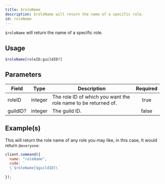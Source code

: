 ```yaml
---
title: $roleName
description: $roleName will return the name of a specific role.
id: roleName
---
```


`$roleName` will return the name of a specific role.

## Usage

```php
$roleName[roleID;guildID?]
```

## Parameters

| Field    | Type    | Description                                                    | Required |
| -------- | ------- | -------------------------------------------------------------- | :------: |
| roleID   | integer | The role ID of which you want the role name to be returned of. |   true   |
| guildID? | integer | The guild ID.                                                  |  false   |

## Example(s)

This will return the role name of any role you may like, in this case, It would return `@everyone`:

```javascript
client.command({
  name: "roleName",
  code: `
  \`$roleName[$guildID]\`
  `
});
```
